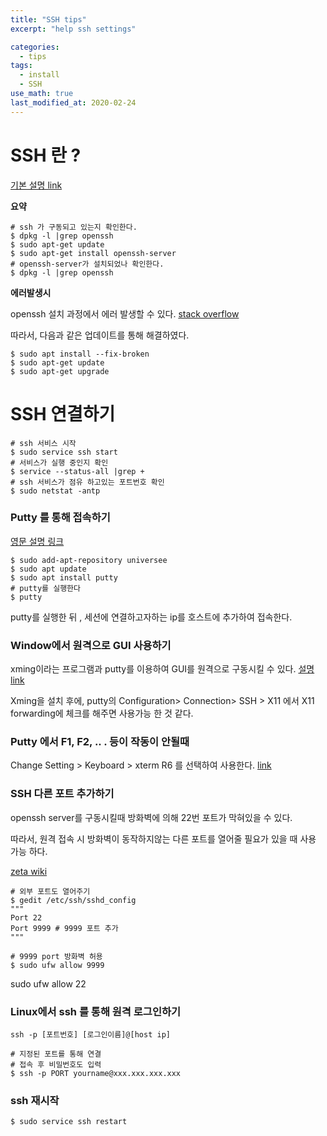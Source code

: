 ```yaml
---
title: "SSH tips"
excerpt: "help ssh settings"

categories:
  - tips
tags:
  - install
  - SSH
use_math: true
last_modified_at: 2020-02-24
---
```


# SSH 란 ?

[기본 설명 link](https://jimnong.tistory.com/713)

**요약**

```shell
# ssh 가 구동되고 있는지 확인한다.
$ dpkg -l |grep openssh
$ sudo apt-get update 
$ sudo apt-get install openssh-server
# openssh-server가 설치되었나 확인한다.
$ dpkg -l |grep openssh
```



**에러발생시**

openssh  설치 과정에서 에러 발생할 수 있다. [stack overflow](https://askubuntu.com/questions/914428/unmet-dependencies-when-trying-to-install-r-base/965162)

따라서,  다음과 같은 업데이트를 통해 해결하였다. 

```shell
$ sudo apt install --fix-broken
$ sudo apt-get update
$ sudo apt-get upgrade
```



# SSH 연결하기

```shell
# ssh 서비스 시작
$ sudo service ssh start
# 서비스가 실행 중인지 확인
$ service --status-all |grep +
# ssh 서비스가 점유 하고있는 포트번호 확인
$ sudo netstat -antp
```



### Putty 를 통해 접속하기

[영문 설명 링크](https://itsfoss.com/putty-linux/)

```shell
$ sudo add-apt-repository universee
$ sudo apt update
$ sudo apt install putty
# putty를 실행한다
$ putty
```

putty를 실행한 뒤 , 세션에 연결하고자하는 ip를 호스트에 추가하여 접속한다.



### Window에서 원격으로 GUI 사용하기

xming이라는 프로그램과 putty를 이용하여 GUI를 원격으로 구동시킬 수 있다. [설명 link](https://talkingaboutme.tistory.com/entry/Linux-X11-Forwarding-using-PuTTY)

 Xming을 설치 후에, putty의 Configuration> Connection>  SSH > X11 에서 X11 forwarding에 체크를 해주면 사용가능 한 것 같다.



### Putty 에서 F1, F2, .. . 등이 작동이 안될때

Change Setting > Keyboard > xterm R6 를 선택하여 사용한다. [link](https://ttend.tistory.com/274)



###  SSH 다른 포트 추가하기

openssh server를 구동시킬때 방화벽에 의해 22번 포트가 막혀있을 수 있다.

따라서,  원격 접속 시 방화벽이 동작하지않는 다른 포트를 열어줄 필요가 있을 때 사용 가능 하다.

[zeta wiki](https://zetawiki.com/wiki/SSH_%ED%8F%AC%ED%8A%B8_%EC%B6%94%EA%B0%80%ED%95%98%EA%B8%B0)

```shell
# 외부 포트도 열어주기
$ gedit /etc/ssh/sshd_config
"""
Port 22 
Port 9999 # 9999 포트 추가
"""

# 9999 port 방화벽 허용 
$ sudo ufw allow 9999
```

sudo ufw allow 22



### Linux에서 ssh 를 통해 원격 로그인하기

`ssh -p [포트번호] [로그인이름]@[host ip]`

```shell
# 지정된 포트를 통해 연결
# 접속 후 비밀번호도 입력
$ ssh -p PORT yourname@xxx.xxx.xxx.xxx
```



### ssh 재시작

```shell
$ sudo service ssh restart
```

